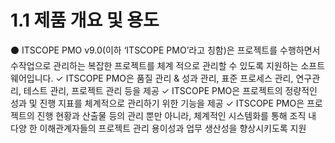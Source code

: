 # 1.1 제품 개요 및 용도

⚫ ITSCOPE PMO v9.0(이하 ‘ITSCOPE PMO’라고 칭함)은 프로젝트를 수행하면서 수작업으로 관리하는 복잡한 프로젝트를 체계
적으로 관리할 수 있도록 지원하는 소프트웨어입니다.
✓ ITSCOPE PMO은 품질 관리 & 성과 관리, 표준 프로세스 관리, 연구관리, 테스트 관리, 프로젝트 관리 등을 제공
✓ ITSCOPE PMO은 프로젝트의 정량적인 성과 및 진행 지표를 체계적으로 관리하기 위한 기능을 제공
✓ ITSCOPE PMO은 프로젝트의 진행 현황과 산출물 등의 관리 뿐만 아니라, 체계적인 시스템화를 통해 조직 내 다양
한 이해관계자들의 프로젝트 관리 용이성과 업무 생산성을 향상시키도록 지원
